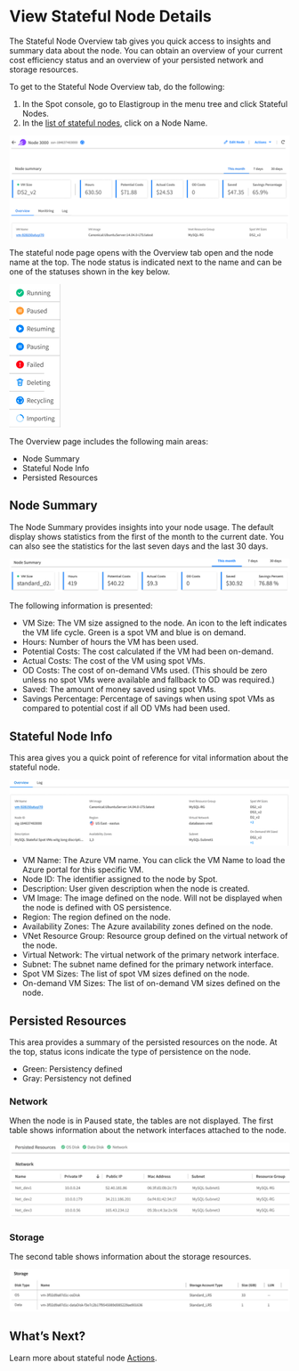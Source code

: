 # View Stateful Node Details

The Stateful Node Overview tab gives you quick access to insights and summary data about the node. You can obtain an overview of your current cost efficiency status and an overview of your persisted network and storage resources.

To get to the Stateful Node Overview tab, do the following:
1. In the Spot console, go to Elastigroup in the menu tree and click Stateful Nodes.
2. In the [list of stateful nodes](elastigroup/tutorials-azure/use-stateful-nodes/manage), click on a Node Name.

<img src="/elastigroup/_media/azure-view-stateful-node-details-01a.png" />

The stateful node page opens with the Overview tab open and the node name at the top. The node status is indicated next to the name and can be one of the statuses shown in the key below.

<img src="/elastigroup/_media/azure-view-stateful-node-details-001.png" />

The Overview page includes the following main areas:
- Node Summary
- Stateful Node Info
- Persisted Resources

## Node Summary

The Node Summary provides insights into your node usage. The default display shows statistics from the first of the month to the current date. You can also see the statistics for the last seven days and the last 30 days.

<img src="/elastigroup/_media/azure-view-stateful-node-details-002.png" />

The following information is presented:
- VM Size: The VM size assigned to the node. An icon to the left indicates the VM life cycle. Green is a spot VM and blue is on demand.
- Hours: Number of hours the VM has been used.
- Potential Costs: The cost calculated if the VM had been on-demand.
- Actual Costs: The cost of the VM using spot VMs.
- OD Costs: The cost of on-demand VMs used. (This should be zero unless no spot VMs were available and fallback to OD was required.)
- Saved: The amount of money saved using spot VMs.
- Savings Percentage: Percentage of savings when using spot VMs as compared to potential cost if all OD VMs had been used.

## Stateful Node Info

This area gives you a quick point of reference for vital information about the stateful node.

<img src="/elastigroup/_media/azure-view-stateful-node-details-02.png" />

- VM Name: The Azure VM name. You can click the VM Name to load the Azure portal for this specific VM.
- Node ID: The identifier assigned to the node by Spot.
- Description: User given description when the node is created.
- VM Image: The image defined on the node. Will not be displayed when the node is defined with OS persistence.
- Region: The region defined on the node.
- Availability Zones: The Azure availability zones defined on the node.
- VNet Resource Group: Resource group defined on the virtual network of the node.
- Virtual Network: The virtual network of the primary network interface.
- Subnet: The subnet name defined for the primary network interface.
- Spot VM Sizes: The list of spot VM sizes defined on the node.
- On-demand VM Sizes: The list of on-demand VM sizes defined on the node.

## Persisted Resources

This area provides a summary of the persisted resources on the node. At the top, status icons indicate the type of persistence on the node.
- Green: Persistency defined
- Gray: Persistency not defined

### Network

When the node is in Paused state, the tables are not displayed. The first table shows information about the network interfaces attached to the node.

<img src="/elastigroup/_media/azure-view-stateful-node-details-03.png" />

### Storage

The second table shows information about the storage resources.

<img src="/elastigroup/_media/azure-view-stateful-node-details-04.png" />

## What’s Next?

Learn more about stateful node [Actions](elastigroup/features-azure/stateful-nodes/actions).

